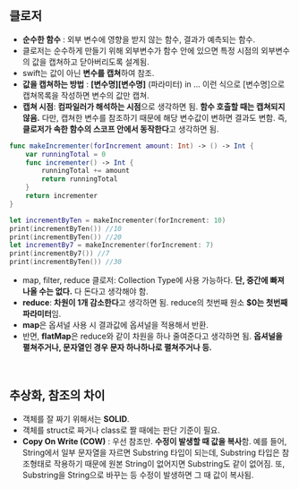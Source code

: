## 클로저
- **순수한 함수** : 외부 변수에 영향을 받지 않는 함수, 결과가 예측되는 함수.
- 클로저는 순수하게 만들기 위해 외부변수가 함수 안에 있으면 특정 시점의 외부변수의 값을 캡쳐하고 닫아버리도록 설계됨.
- swift는 값이 아닌 **변수를 캡쳐**하여 참조.
- **값을 캡쳐하는 방법** : **\[변수명]\[변수명]** (파라미터) in … 이런 식으로 [변수명]으로 캡쳐목록을 작성하면 변수의 값만 캡쳐.
- **캡쳐 시점**: **컴파일러가 해석하는 시점**으로 생각하면 됨. **함수 호출할 때는 캡쳐되지 않음.** 다만, 캡쳐한 변수를 참조하기 때문에 해당 변수값이 변하면 결과도 변함. 즉, **클로저가 속한 함수의 스코프 안에서 동작한다**고 생각하면 됨.

```swift
func makeIncrementer(forIncrement amount: Int) -> () -> Int {
	var runningTotal = 0
	func incrementer() -> Int {
		runningTotal += amount
		return runningTotal
	}
	return incrementer
}

let incrementByTen = makeIncrementer(forIncrement: 10)
print(incrementByTen()) //10
print(incrementByTen()) //20
let incrementBy7 = makeIncrementer(forIncrement: 7)
print(incrementBy7()) //7
print(incrementByTen()) //30
```

- map, filter, reduce 클로저: Collection Type에 사용 가능하다. **단, 중간에 빠져나올 수는 없다.** 다 돈다고 생각해야 함.
- **reduce**: **차원이 1개 감소한다**고 생각하면 됨. reduce의 첫번째 원소 **$0는 첫번째 파라미터**임.
- **map**은 옵셔널 사용 시 결과값에 옵셔널을 적용해서 반환.
- 반면, **flatMap**은 reduce와 같이 차원을 하나 줄여준다고 생각하면 됨. **옵셔널을 펼쳐주거나, 문자열인 경우 문자 하나하나로 펼쳐주거나 등.**

<br/>

## 추상화, 참조의 차이
- 객체를 잘 짜기 위해서는 **SOLID**.
- 객체를 struct로 짜거나 class로 짤 때에는 판단 기준이 필요.
- **Copy On Write (COW)** : 우선 참조만. **수정이 발생할 때 값을 복사**함. 예를 들어, String에서 일부 문자열을 자르면 Substring 타입이 되는데, Substring 타입은 참조형태로 작용하기 때문에 원본 String이 없어지면 Substring도 같이 없어짐. 또, Substring을 String으로 바꾸는 등 수정이 발생하면 그 때 값이 복사됨.
